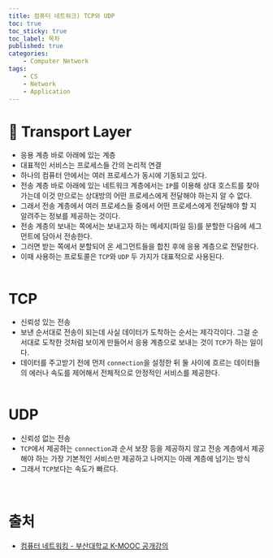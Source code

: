 ```yaml
---
title: 컴퓨터 네트워크) TCP와 UDP
toc: true
toc_sticky: true
toc_label: 목차
published: true
categories:
    - Computer Network
tags:
    - CS
    - Network
    - Application
---
```

# 👀 Transport Layer
* 응용 계층 바로 아래에 있는 계층
* 대표적인 서비스는 프로세스들 간의 논리적 연결
* 하나의 컴퓨터 안에서는 여러 프로세스가 동시에 기동되고 있다.
* 전송 계층 바로 아래에 있는 네트워크 계층에서는 `IP`를 이용해 상대 호스트를 찾아가는데 이것 만으로는 상대방의 어떤 프로세스에게 전달해야 하는지 알 수 없다.
* 그래서 전송 계층에서 여러 프로세스들 중에서 어떤 프로세스에게 전달해야 할 지 알려주는 정보를 제공하는 것이다.
* 전송 계층의 보내는 쪽에서는 보내고자 하는 메세지(파일 등)를 분할한 다음에 세그먼트에 담아서 전송한다.
* 그러면 받는 쪽에서 분할되어 온 세그먼트들을 합친 후에 응용 계층으로 전달한다.
* 이때 사용하는 프로토콜은 `TCP`와 `UDP` 두 가지가 대표적으로 사용된다.<br><br>

# TCP
* 신뢰성 있는 전송
* 보낸 순서대로 전송이 되는데 사실 데이터가 도착하는 순서는 제각각이다. 그걸 순서대로 도착한 것처럼 보이게 만들어서 응용 계층으로 보내는 것이 `TCP`가 하는 일이다.
* 데이터를 주고받기 전에 먼저 `connection`을 설정한 뒤 둘 사이에 흐르는 데이터들의 에러나 속도를 제어해서 전체적으로 안정적인 서비스를 제공한다.<br><br>

# UDP
* 신뢰성 없는 전송
* `TCP`에서 제공하는 `connection`과 순서 보장 등을 제공하지 않고 전송 계층에서 제공해야 하는 가장 기본적인 서비스만 제공하고 나머지는 아래 계층에 넘기는 방식
* 그래서 `TCP`보다는 속도가 빠르다.<br><br><br>

# 출처
* [컴퓨터 네트워킹 - 부산대학교 K-MOOC 공개강의](http://www.kmooc.kr/courses/course-v1:PNUk+CN_C01+2021_KM_013/video)
